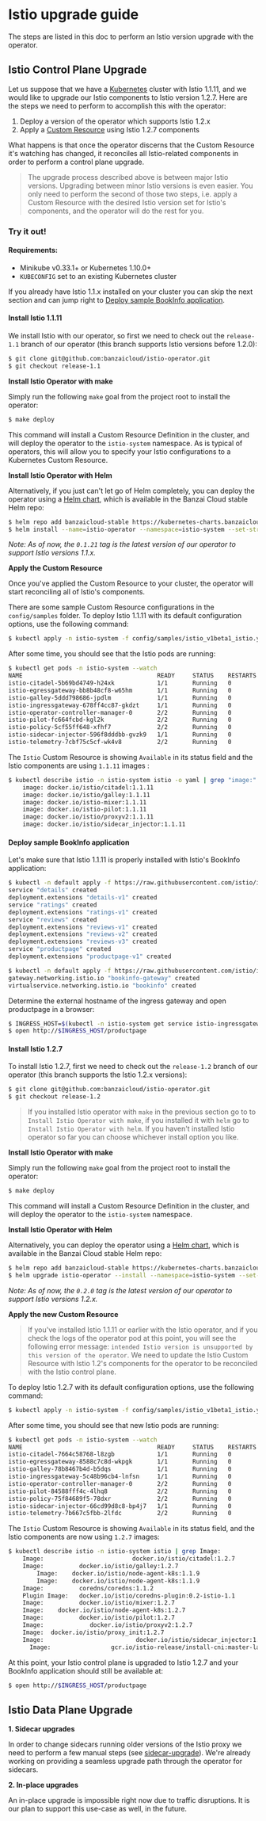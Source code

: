 # Istio upgrade guide

The steps are listed in this doc to perform an Istio version upgrade with the operator.

## Istio Control Plane Upgrade

Let us suppose that we have a [Kubernetes](https://kubernetes.io/) cluster with Istio 1.1.11, and we would like to upgrade our Istio components to Istio version 1.2.7. Here are the steps we need to perform to accomplish this with the operator:

1. Deploy a version of the operator which supports Istio 1.2.x
2. Apply a [Custom Resource](https://kubernetes.io/docs/concepts/extend-kubernetes/api-extension/custom-resources/) using Istio 1.2.7 components

What happens is that once the operator discerns that the Custom Resource it's watching has changed, it reconciles all Istio-related components in order to perform a control plane upgrade.

> The upgrade process described above is between major Istio versions. Upgrading between minor Istio versions is even easier. You only need to perform the second of those two steps, i.e. apply a Custom Resource with the desired Istio version set for Istio's components, and the operator will do the rest for you.

### Try it out!

#### Requirements:

- Minikube v0.33.1+ or Kubernetes 1.10.0+
- `KUBECONFIG` set to an existing Kubernetes cluster

If you already have Istio 1.1.x installed on your cluster you can skip the next section and can jump right to [Deploy sample BookInfo application](#deploy-sample-bookinfo-application).

#### Install Istio 1.1.11

We install Istio with our operator, so first we need to check out the `release-1.1` branch of our operator (this branch supports Istio versions before 1.2.0):
```bash
$ git clone git@github.com:banzaicloud/istio-operator.git
$ git checkout release-1.1
```

**Install Istio Operator with make**

Simply run the following `make` goal from the project root to install the operator:
```bash
$ make deploy
```

This command will install a Custom Resource Definition in the cluster, and will deploy the operator to the `istio-system` namespace.
As is typical of operators, this will allow you to specify your Istio configurations to a Kubernetes Custom Resource.

**Install Istio Operator with Helm**

Alternatively, if you just can't let go of Helm completely, you can deploy the operator using a [Helm chart](https://github.com/banzaicloud/banzai-charts/tree/master/istio-operator), which is available in the Banzai Cloud stable Helm repo:

```bash
$ helm repo add banzaicloud-stable https://kubernetes-charts.banzaicloud.com
$ helm install --name=istio-operator --namespace=istio-system --set-string operator.image.tag=0.1.21 banzaicloud-stable/istio-operator
```

*Note: As of now, the `0.1.21` tag is the latest version of our operator to support Istio versions 1.1.x.*

**Apply the Custom Resource**

Once you've applied the Custom Resource to your cluster, the operator will start reconciling all of Istio's components.

There are some sample Custom Resource configurations in the `config/samples` folder. To deploy Istio 1.1.11 with its default configuration options, use the following command:

```bash
$ kubectl apply -n istio-system -f config/samples/istio_v1beta1_istio.yaml
```

After some time, you should see that the Istio pods are running:

```bash
$ kubectl get pods -n istio-system --watch
NAME                                      READY     STATUS    RESTARTS   AGE
istio-citadel-5b69bd4749-h24xk            1/1       Running   0          1m
istio-egressgateway-bb8b48cf8-w65hm       1/1       Running   0          1m
istio-galley-5ddd798686-jpdlm             1/1       Running   0          1m
istio-ingressgateway-678ff4cc87-gkdzt     1/1       Running   0          1m
istio-operator-controller-manager-0       2/2       Running   0          9m
istio-pilot-fc664fcbd-kgl2k               2/2       Running   0          1m
istio-policy-5cf55ff648-xfhf7             2/2       Running   0          1m
istio-sidecar-injector-596f8dddbb-gvzk9   1/1       Running   0          1m
istio-telemetry-7cbf75c5cf-wk4v8          2/2       Running   0          1m
```

The `Istio` Custom Resource is showing `Available` in its status field and the Istio components are using `1.1.11` images :

```bash
$ kubectl describe istio -n istio-system istio -o yaml | grep "image:"
    image: docker.io/istio/citadel:1.1.11
    image: docker.io/istio/galley:1.1.11
    image: docker.io/istio-mixer:1.1.11
    image: docker.io/istio-pilot:1.1.11
    image: docker.io/istio/proxyv2:1.1.11
    image: docker.io/istio/sidecar_injector:1.1.11
```

#### Deploy sample BookInfo application

Let's make sure that Istio 1.1.11 is properly installed with Istio's BookInfo application:

```bash
$ kubectl -n default apply -f https://raw.githubusercontent.com/istio/istio/release-1.1/samples/bookinfo/platform/kube/bookinfo.yaml
service "details" created
deployment.extensions "details-v1" created
service "ratings" created
deployment.extensions "ratings-v1" created
service "reviews" created
deployment.extensions "reviews-v1" created
deployment.extensions "reviews-v2" created
deployment.extensions "reviews-v3" created
service "productpage" created
deployment.extensions "productpage-v1" created

$ kubectl -n default apply -f https://raw.githubusercontent.com/istio/istio/release-1.1/samples/bookinfo/networking/bookinfo-gateway.yaml
gateway.networking.istio.io "bookinfo-gateway" created
virtualservice.networking.istio.io "bookinfo" created
```

Determine the external hostname of the ingress gateway and open productpage in a browser:

```bash
$ INGRESS_HOST=$(kubectl -n istio-system get service istio-ingressgateway -o jsonpath='{.status.loadBalancer.ingress[0].ip}')
$ open http://$INGRESS_HOST/productpage
```

#### Install Istio 1.2.7

To install Istio 1.2.7, first we need to check out the `release-1.2` branch of our operator (this branch supports the Istio 1.2.x versions):
```bash
$ git clone git@github.com:banzaicloud/istio-operator.git
$ git checkout release-1.2
```

> If you installed Istio operator with `make` in the previous section go to to `Install Istio Operator with make`, if you installed it with `helm` go to `Install Istio Operator with helm`. If you haven't installed Istio operator so far you can choose whichever install option you like.

**Install Istio Operator with make**

Simply run the following `make` goal from the project root to install the operator:
```bash
$ make deploy
```

This command will install a Custom Resource Definition in the cluster, and will deploy the operator to the `istio-system` namespace.

**Install Istio Operator with Helm**

Alternatively, you can deploy the operator using a [Helm chart](https://github.com/banzaicloud/banzai-charts/tree/master/istio-operator), which is available in the Banzai Cloud stable Helm repo:

```bash
$ helm repo add banzaicloud-stable https://kubernetes-charts.banzaicloud.com
$ helm upgrade istio-operator --install --namespace=istio-system --set-string operator.image.tag=0.2.0 banzaicloud-stable/istio-operator
```

*Note: As of now, the `0.2.0` tag is the latest version of our operator to support Istio versions 1.2.x.*

**Apply the new Custom Resource**

> If you've installed Istio 1.1.11 or earlier with the Istio operator, and if you check the logs of the operator pod at this point, you will see the following error message: `intended Istio version is unsupported by this version of the operator`. We need to update the Istio Custom Resource with Istio 1.2's components for the operator to be reconciled with the Istio control plane.

To deploy Istio 1.2.7 with its default configuration options, use the following command:

```bash
$ kubectl apply -n istio-system -f config/samples/istio_v1beta1_istio.yaml
```

After some time, you should see that new Istio pods are running:

```bash
$ kubectl get pods -n istio-system --watch
NAME                                      READY     STATUS    RESTARTS   AGE
istio-citadel-7664c58768-l8zgb            1/1       Running   0          7m
istio-egressgateway-8588c7c8d-wkpgk       1/1       Running   0          7m
istio-galley-78b8467b4d-b5dqs             1/1       Running   0          7m
istio-ingressgateway-5c48b96cb4-lnfsn     1/1       Running   0          7m
istio-operator-controller-manager-0       2/2       Running   0          16m
istio-pilot-84588fff4c-4lhq8              2/2       Running   0          7m
istio-policy-75f84689f5-78dxr             2/2       Running   0          7m
istio-sidecar-injector-66cd99d8c8-bp4j7   1/1       Running   0          7m
istio-telemetry-7b667c5fbb-2lfdc          2/2       Running   0          7m
```

The `Istio` Custom Resource is showing `Available` in its status field, and the Istio components are now using `1.2.7` images:

```bash
$ kubectl describe istio -n istio-system istio | grep Image:
    Image:                         docker.io/istio/citadel:1.2.7
    Image:          docker.io/istio/galley:1.2.7
        Image:    docker.io/istio/node-agent-k8s:1.1.9
        Image:    docker.io/istio/node-agent-k8s:1.1.9
    Image:          coredns/coredns:1.1.2
    Plugin Image:   docker.io/istio/coredns-plugin:0.2-istio-1.1
    Image:          docker.io/istio/mixer:1.2.7
    Image:    docker.io/istio/node-agent-k8s:1.2.7
    Image:          docker.io/istio/pilot:1.2.7
    Image:             docker.io/istio/proxyv2:1.2.7
    Image:  docker.io/istio/proxy_init:1.2.7
    Image:                          docker.io/istio/sidecar_injector:1.2.7
      Image:                 gcr.io/istio-release/install-cni:master-latest-daily

```

At this point, your Istio control plane is upgraded to Istio 1.2.7 and your BookInfo application should still be available at:
```bash
$ open http://$INGRESS_HOST/productpage
```

## Istio Data Plane Upgrade

**1. Sidecar upgrades**

In order to change sidecars running older versions of the Istio proxy we need to perform a few manual steps (see [sidecar-upgrade](https://istio.io/docs/setup/kubernetes/upgrade/steps/#sidecar-upgrade)).
We're already working on providing a seamless upgrade path through the operator for sidecars.

**2. In-place upgrades**

An in-place upgrade is impossible right now due to traffic disruptions.
It is our plan to support this use-case as well, in the future.
